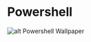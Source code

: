 # Powershell

![alt Powershell Wallpaper](https://wallpaperaccess.com/full/4834971.png "Wallpaper")


